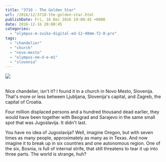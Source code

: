 ```yaml
---
title: "3710 - The Golden Star"
url: /2016/12/3710-the-golden-star.html
publishDate: Fri, 16 Dec 2016 19:00:45 +0000
date: 2016-12-16 20:00:45
categories: 
  - "olympus-m-zuiko-digital-ed-12-40mm-f2-8-pro"
tags: 
  - "chandelier"
  - "church"
  - "novo-mesto"
  - "olympus-om-d-e-m1"
  - "slovenia"
---
```

<div class="container">
<div class="center"><a target="_blank" href="https://d25zfm9zpd7gm5.cloudfront.net/1200x1200/2016/20160628_113844_lr.jpg"><img class="webfeedsFeaturedVisual" src="https://d25zfm9zpd7gm5.cloudfront.net/0600x0600/2016/20160628_113844_lr.jpg" /></a></div>
</div>
<br />

Nice chandelier, isn't it? I found it in a church in Novo Mesto, Slovenija. That's more or less between Ljubljana, Slovenija's capital, and Zagreb, the capital of Croatia. 

Four million displaced persons and a hundred thousand dead earlier, they would have been together with Beograd and Sarajevo in the same small spot that was Jugoslavija. It didn't last.

You have no idea of Jugoslavija? Well, imagine Oregon, but with seven times as many people, approximately as many as in Texas. And now imagine it to break up in six countries and one autonomous region. One of the six, Bosnia, is full of internal strife, that still threatens to tear it up into three parts. The world is strange, huh?
